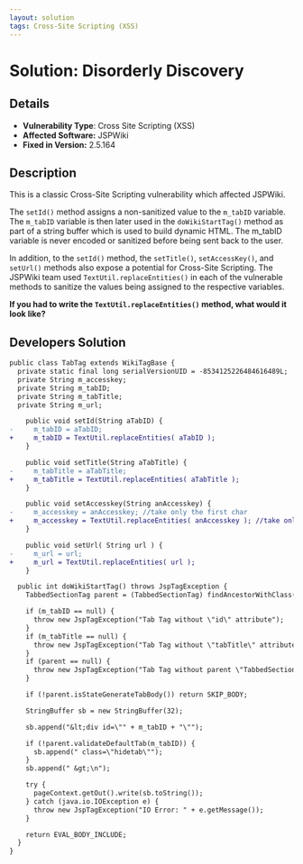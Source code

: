 ```yaml
---
layout: solution
tags: Cross-Site Scripting (XSS)
---
```


# Solution: Disorderly Discovery

## Details

* __Vulnerability Type__: Cross Site Scripting (XSS)
* __Affected Software:__ JSPWiki
* __Fixed in Version:__ 2.5.164

## Description
This is a classic Cross-Site Scripting vulnerability which affected JSPWiki.

The `setId()` method assigns a non-sanitized value to the `m_tabID` variable. The `m_tabID` variable is then later used in the `doWikiStartTag()` method as part of a string buffer which is used to build dynamic HTML. The m_tabID variable is never encoded or sanitized before being sent back to the user.

In addition, to the `setId()` method, the `setTitle()`, `setAccessKey()`, and `setUrl()` methods also expose a potential for Cross-Site Scripting.  The JSPWiki team used `TextUtil.replaceEntities()` in each of the vulnerable methods to sanitize the values being assigned to the respective variables.

__If you had to write the `TextUtil.replaceEntities()` method, what would it look like?__

## Developers Solution

```diff
public class TabTag extends WikiTagBase {
  private static final long serialVersionUID = -8534125226484616489L;
  private String m_accesskey;
  private String m_tabID;
  private String m_tabTitle;
  private String m_url;

    public void setId(String aTabID) {
-     m_tabID = aTabID;
+     m_tabID = TextUtil.replaceEntities( aTabID );
    }

    public void setTitle(String aTabTitle) {
-     m_tabTitle = aTabTitle;
+     m_tabTitle = TextUtil.replaceEntities( aTabTitle );
    }

    public void setAccesskey(String anAccesskey) {
-     m_accesskey = anAccesskey; //take only the first char
+     m_accesskey = TextUtil.replaceEntities( anAccesskey ); //take only the first char
    }

    public void setUrl( String url ) {
-     m_url = url;
+     m_url = TextUtil.replaceEntities( url );
    }

  public int doWikiStartTag() throws JspTagException {
    TabbedSectionTag parent = (TabbedSectionTag) findAncestorWithClass(this, TabbedSectionTag.class);

    if (m_tabID == null) {
      throw new JspTagException("Tab Tag without \"id\" attribute");
    }
    if (m_tabTitle == null) {
      throw new JspTagException("Tab Tag without \"tabTitle\" attribute");
    }
    if (parent == null) {
      throw new JspTagException("Tab Tag without parent \"TabbedSection\" Tag");
    }

    if (!parent.isStateGenerateTabBody()) return SKIP_BODY;

    StringBuffer sb = new StringBuffer(32);

    sb.append("&lt;div id=\"" + m_tabID + "\"");

    if (!parent.validateDefaultTab(m_tabID)) {
      sb.append(" class=\"hidetab\"");
    }
    sb.append(" &gt;\n");

    try {
      pageContext.getOut().write(sb.toString());
    } catch (java.io.IOException e) {
      throw new JspTagException("IO Error: " + e.getMessage());
    }

    return EVAL_BODY_INCLUDE;
  }
}
```